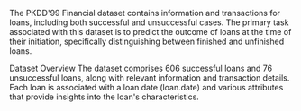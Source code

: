 The PKDD'99 Financial dataset contains information and transactions for loans, including both successful and unsuccessful cases. The primary task associated with this dataset is to predict the outcome of loans at the time of their initiation, specifically distinguishing between finished and unfinished loans.

Dataset Overview
The dataset comprises 606 successful loans and 76 unsuccessful loans, along with relevant information and transaction details. Each loan is associated with a loan date (loan.date) and various attributes that provide insights into the loan's characteristics.

